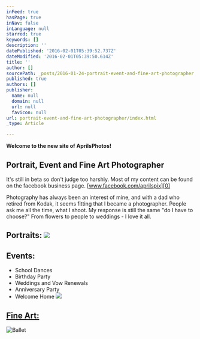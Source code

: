 ```yaml
---
inFeed: true
hasPage: true
inNav: false
inLanguage: null
starred: true
keywords: []
description: ''
datePublished: '2016-02-01T05:39:52.737Z'
dateModified: '2016-02-01T05:39:50.614Z'
title: ''
author: []
sourcePath: _posts/2016-01-24-portrait-event-and-fine-art-photographer.md
published: true
authors: []
publisher:
  name: null
  domain: null
  url: null
  favicon: null
url: portrait-event-and-fine-art-photographer/index.html
_type: Article

---
```

**Welcome to the new site of AprilsPhotos!**

## Portrait, Event and Fine Art Photographer

It's still in beta so don't judge too harshly. Most of my content can be found on the facebook business page.   [www.facebook.com/aprilspix][0]

Photography has always been an interest of mine, and with a dad who retired from Kodak, it seems fitting that I became a photographer. People ask me all the time, what I shoot. My response is still the same "do I have to choose?" From flowers to people to weddings - I love it all.

## Portraits: ![](https://s3-us-west-2.amazonaws.com/the-grid-img/p/db3eec0998451b3a631ff8b834edeff703f46e5b.jpg)

## Events:  

* School Dances
* Birthday Party
* Weddings and Vow Renewals
* Anniversary Party
* Welcome Home
![](https://the-grid-user-content.s3-us-west-2.amazonaws.com/bfc805f6-d5b3-427d-95ad-182a62f64424.jpg)

## [Fine Art:][1]
![Ballet](https://s3-us-west-2.amazonaws.com/the-grid-img/p/8ef3871b284839d5e74cebcb5f1542fd5b6246df.jpg)

[0]: https://www.facebook.com/AprilsPix/
[1]: https://thegrid.ai/aprilsphotos/aprils-photos-fine-art/